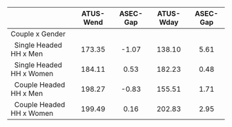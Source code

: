
|                      |    ATUS-Wend |     ASEC-Gap |    ATUS-Wday |     ASEC-Gap |
| -------------------- | :----------: | :----------: | :----------: | :----------: |
| Couple x Gender      |              |              |              |              |
| &nbsp;&nbsp;Single Headed HH x Men |       173.35 |        -1.07 |       138.10 |         5.61 |
| &nbsp;&nbsp;Single Headed HH x Women |       184.11 |         0.53 |       182.23 |         0.48 |
| &nbsp;&nbsp;Couple Headed HH x Men |       198.27 |        -0.83 |       155.51 |         1.71 |
| &nbsp;&nbsp;Couple Headed HH x Women |       199.49 |         0.16 |       202.83 |         2.95 |

